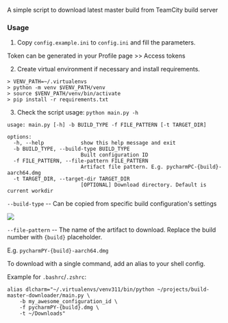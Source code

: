 A simple script to download latest master build from TeamCity build server

### Usage

1. Copy `config.example.ini` to `config.ini` and fill the parameters.

Token can be generated in your Profile page >> Access tokens

2. Create virtual environment if necessary and install requirements.

```shell
> VENV_PATH=~/.virtualenvs
> python -m venv $VENV_PATH/venv
> source $VENV_PATH/venv/bin/activate
> pip install -r requirements.txt
```

3. Check the script usage: `python main.py -h`

```
usage: main.py [-h] -b BUILD_TYPE -f FILE_PATTERN [-t TARGET_DIR]

options:
  -h, --help            show this help message and exit
  -b BUILD_TYPE, --build-type BUILD_TYPE
                        Built configuration ID
  -f FILE_PATTERN, --file-pattern FILE_PATTERN
                        Artifact file pattern. E.g. pycharmPC-{build}-aarch64.dmg
  -t TARGET_DIR, --target-dir TARGET_DIR
                        [OPTIONAL] Download directory. Default is current workdir
```

`--build-type` -- Can be copied from specific build configuration's settings

![](https://i.imgur.com/Hq9Y8m0.png)

`--file-pattern` -- The name of the artifact to download. Replace the build number with `{build}` placeholder.

E.g. `pycharmPY-{build}-aarch64.dmg`

To download with a single command, add an alias to your shell config.

Example for `.bashrc`/`.zshrc`:

```shell
alias dlcharm="~/.virtualenvs/venv311/bin/python ~/projects/build-master-downloader/main.py \
    -b my_awesome_configuration_id \
    -f pycharmPY-{build}.dmg \
    -t ~/Downloads"
```
